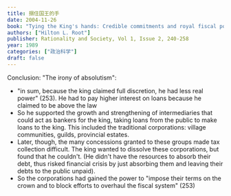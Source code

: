 ```yaml
---
title: 捆住国王的手
date: 2004-11-26
book: "Tying the King's hands: Credible commitments and royal fiscal policy during the old regime"
authors: ["Hilton L. Root"]
publisher: Rationality and Society, Vol 1, Issue 2, 240-258
year: 1989
categories: ["政治科学"]
draft: false
---
```


Conclusion: "The irony of absolutism":

- "in sum, because the king claimed full discretion, he had less real power" (253). He had to pay higher interest on loans because he claimed to be above the law
- So he supported the growth and strengthening of intermediaries that could act as bankers for the king, taking loans from the public to make loans to the king. This included the traditional corporations: village communities, guilds, provincial estates.
- Later, though, the many concessions granted to these groups made tax collection difficult. The king wanted to dissolve these corporations, but found that he couldn't. (He didn't have the resources to absorb their debt, thus risked financial crisis by just absorbing them and leaving their debts to the public unpaid).
- So the corporations had gained the power to "impose their terms on the crown and to block efforts to overhaul the fiscal system" (253)
